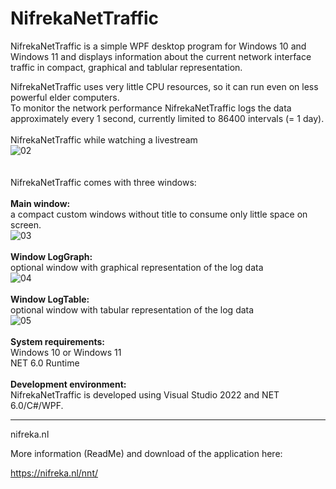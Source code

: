 # NifrekaNetTraffic
NifrekaNetTraffic is a simple WPF desktop program for Windows 10 and Windows 11 and displays information about the current network interface traffic in compact, graphical and tablular representation.

NifrekaNetTraffic uses very little CPU resources, so it can run even on less powerful elder computers.\
To monitor the network performance NifrekaNetTraffic logs the data approximately every 1 second, currently limited to 86400 intervals (= 1 day).
\
\
NifrekaNetTraffic while watching a livestream\
![02](https://user-images.githubusercontent.com/32561354/153748917-2e303a61-ba69-4786-a018-bfadac80c98a.png)
\
\
\
NifrekaNetTraffic comes with three windows:\
\
**Main window:**\
a compact custom windows without title to consume only little space on screen.\
![03](https://user-images.githubusercontent.com/32561354/153748998-75adf60d-6dea-4f40-adbb-9a9af618aff2.png)
\
\
**Window LogGraph:**\
optional window with graphical representation of the log data\
![04](https://user-images.githubusercontent.com/32561354/153749027-83d1f724-c459-4837-94e9-376056f6d9f0.png)
\
\
**Window LogTable:**\
optional window with tabular representation of the log data\
![05](https://user-images.githubusercontent.com/32561354/153749045-b437d3d0-35b0-45f9-90a9-58c2bb215f4e.png)
\
\
**System requirements:**\
Windows 10 or Windows 11\
NET 6.0 Runtime
\
\
**Development environment:**\
NifrekaNetTraffic is developed using Visual Studio 2022 and NET 6.0/C#/WPF.


---
nifreka.nl

More information (ReadMe) and download of the application here:

https://nifreka.nl/nnt/




